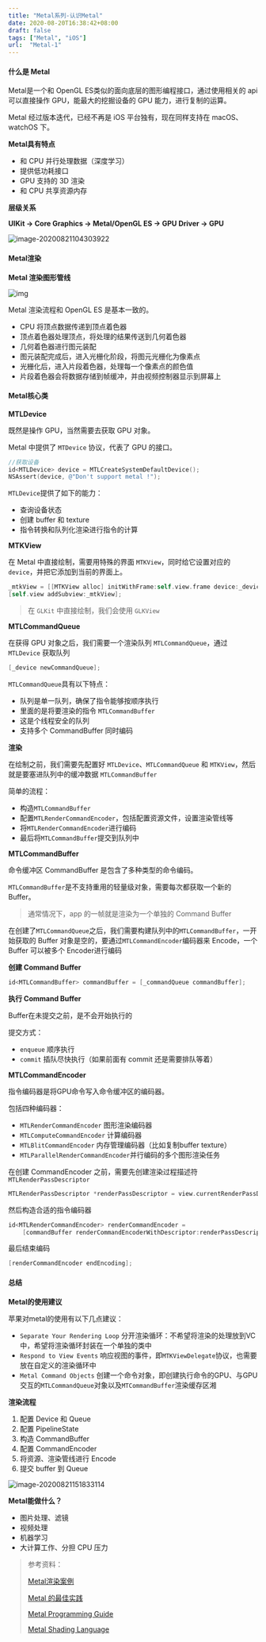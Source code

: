 ```yaml
---
title: "Metal系列-认识Metal"
date: 2020-08-20T16:38:42+08:00
draft: false
tags: ["Metal", "iOS"]
url:  "Metal-1"
---
```


#### 什么是 Metal

Metal是一个和 OpenGL ES类似的面向底层的图形编程接口，通过使用相关的 api 可以直接操作 GPU，能最大的挖掘设备的 GPU 能力，进行复制的运算。

Metal 经过版本迭代，已经不再是 iOS 平台独有，现在同样支持在 macOS、watchOS 下。

**Metal具有特点**

- 和 CPU 并行处理数据（深度学习）
- 提供低功耗接口
- GPU 支持的 3D 渲染
- 和 CPU 共享资源内存

**层级关系**

**UIKit -> Core Graphics -> Metal/OpenGL ES -> GPU Driver -> GPU**

![image-20200821104303922](https://w-md.imzsy.design/image-20200821104303922.png)

#### Metal渲染

**Metal 渲染图形管线**

![img](https://w-md.imzsy.design/gfx-pipeline_2x.png)

Metal 渲染流程和 OpenGL ES 是基本一致的。

- CPU 将顶点数据传递到顶点着色器
- 顶点着色器处理顶点，将处理的结果传送到几何着色器
- 几何着色器进行图元装配
- 图元装配完成后，进入光栅化阶段，将图元光栅化为像素点
- 光栅化后，进入片段着色器，处理每一个像素点的颜色值
- 片段着色器会将数据存储到帧缓冲，并由视频控制器显示到屏幕上

#### Metal核心类

**MTLDevice**

既然是操作 GPU，当然需要去获取 GPU 对象。

Metal 中提供了 `MTDevice` 协议，代表了 GPU 的接口。

```objective-c
//获取设备
id<MTLDevice> device = MTLCreateSystemDefaultDevice();
NSAssert(device, @"Don't support metal !");
```

`MTLDevice`提供了如下的能力：

- 查询设备状态
- 创建 buffer 和 texture
- 指令转换和队列化渲染进行指令的计算

**MTKView**

在 Metal 中直接绘制，需要用特殊的界面 `MTKView`，同时给它设置对应的 `device`，并把它添加到当前的界面上。

```objective-c
_mtkView = [[MTKView alloc] initWithFrame:self.view.frame device:_device];
[self.view addSubview:_mtkView];
```

> 在 `GLKit` 中直接绘制，我们会使用 `GLKView`

**MTLCommandQueue**

在获得 GPU 对象之后，我们需要一个渲染队列 `MTLCommandQueue`，通过 `MTLDevice` 获取队列

```objective-c
[_device newCommandQueue];
```

`MTLCommandQueue`具有以下特点：

- 队列是单一队列，确保了指令能够按顺序执行
- 里面的是将要渲染的指令 `MTLCommandBuffer`
- 这是个线程安全的队列
- 支持多个 CommandBuffer 同时编码

**渲染**

在绘制之前，我们需要先配置好 `MTLDevice`、`MTLCommandQueue` 和 `MTKView`，然后就是要塞进队列中的缓冲数据 `MTLCommandBuffer`

简单的流程：

- 构造`MTLCommandBuffer`
- 配置`MTLRenderCommandEncoder`，包括配置资源文件，设置渲染管线等
- 将`MTLRenderCommandEncoder`进行编码
- 最后将`MTLCommandBuffer`提交到队列中

**MTLCommandBuffer**

命令缓冲区 CommandBuffer 是包含了多种类型的命令编码。

`MTLCommandBuffer`是不支持重用的轻量级对象，需要每次都获取一个新的 Buffer。

> 通常情况下，app 的一帧就是渲染为一个单独的 Command Buffer

在创建了`MTLCommandQueue`之后，我们需要构建队列中的`MTLCommandBuffer`，一开始获取的 Buffer 对象是空的，要通过`MTLCommandEncoder`编码器来 Encode，一个 Buffer 可以被多个 Encoder进行编码

**创建 Command Buffer**

```objective-c
id<MTLCommandBuffer> commandBuffer = [_commandQueue commandBuffer];
```

**执行 Command Buffer**

Buffer在未提交之前，是不会开始执行的

提交方式：

- `enqueue` 顺序执行
- `commit`  插队尽快执行（如果前面有 commit 还是需要排队等着）

**MTLCommandEncoder**

指令编码器是将GPU命令写入命令缓冲区的编码器。

包括四种编码器：

- `MTLRenderCommandEncoder` 图形渲染编码器
- `MTLComputeCommandEncoder` 计算编码器
- `MTLBlitCommandEncoder` 内存管理编码器（比如复制buffer texture）
- `MTLParallelRenderCommandEncoder`并行编码的多个图形渲染任务

在创建 CommandEncoder 之前，需要先创建渲染过程描述符 `MTLRenderPassDescriptor`

```objective-c
MTLRenderPassDescriptor *renderPassDescriptor = view.currentRenderPassDescriptor;
```

然后构造合适的指令编码器

```objective-c
id<MTLRenderCommandEncoder> renderCommandEncoder = 
  	[commandBuffer renderCommandEncoderWithDescriptor:renderPassDescriptor];
```

最后结束编码

```objective-c
[renderCommandEncoder endEncoding];
```

#### 总结

**Metal的使用建议**

苹果对metal的使用有以下几点建议：

- `Separate Your Rendering Loop` 分开渲染循环：不希望将渲染的处理放到VC中，希望将渲染循环封装在一个单独的类中
- `Respond to View Events` 响应视图的事件，即`MTKViewDelegate`协议，也需要放在自定义的渲染循环中
- `Metal Command Objects` 创建一个命令对象，即创建执行命令的GPU、与GPU交互的`MTLCommandQueue`对象以及`MTCommandBuffer`渲染缓存区湘

**渲染流程**

1. 配置 Device 和 Queue
2. 配置 PipelineState
3. 构造 CommandBuffer
4. 配置 CommandEncoder
5. 将资源、渲染管线进行 Encode
6. 提交 buffer 到 Queue

![image-20200821151833114](https://w-md.imzsy.design/image-20200821151833114.png)

**Metal能做什么？**

- 图片处理、滤镜
- 视频处理
- 机器学习
- 大计算工作、分担 CPU 压力



> 参考资料：
>
> [Metal渲染案例](https://github.com/dev-jw/learning-metal)
>
> [Metal 的最佳实践](https://developer.apple.com/library/content/documentation/3DDrawing/Conceptual/MTLBestPracticesGuide/index.html#//apple_ref/doc/uid/TP40016642-CH27-SW1)
>
> [Metal Programming Guide](https://developer.apple.com/library/archive/documentation/Miscellaneous/Conceptual/MetalProgrammingGuide/Introduction/Introduction.html#//apple_ref/doc/uid/TP40014221-CH1-SW1)
>
> [Metal Shading Language](https://developer.apple.com/metal/Metal-Shading-Language-Specification.pdf#//apple_ref/doc/uid/TP40014364)

